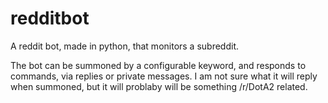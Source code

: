 # redditbot
A reddit bot, made in python, that monitors a subreddit.

The bot can be summoned by a configurable keyword, and responds to commands, via replies or private messages.
I am not sure what it will reply when summoned, but it will problaby will be something /r/DotA2 related.
